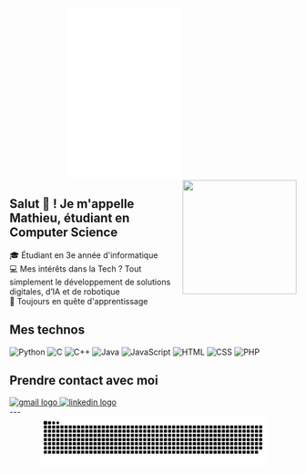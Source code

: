 <div align="center">
  <img height="300" width="200" src="logo.gif" style="margin-right: 100px;"/>
</div>

<img align="right" height="200" width="200" src="https://media3.giphy.com/media/v1.Y2lkPTc5MGI3NjExZmhxMjRwNDFnYndpOXFxZWxlZmN5dW10aTRtenpncmh2anpmc2IzeCZlcD12MV9pbnRlcm5hbF9naWZfYnlfaWQmY3Q9cw/3iyKHMIKg5VWG6qHUm/giphy.gif"/>


<h2 align="left">Salut 👋 ! Je m'appelle Mathieu, étudiant en Computer Science </h2>

<div align="left">
  <p>🎓 Étudiant en 3e année d'informatique<br>💻 Mes intérêts dans la Tech ? Tout simplement le développement de solutions digitales, d’IA et de robotique<br>🚀 Toujours en quête d'apprentissage</p>
</div>

## Mes technos

<div align="left">
  <img src="https://cdn.jsdelivr.net/gh/devicons/devicon/icons/python/python-original.svg" height="30"  width="50"  alt="Python" />
  <img src="https://cdn.jsdelivr.net/gh/devicons/devicon/icons/c/c-original.svg" height="30" width="50" alt="C" />
  <img src="https://cdn.jsdelivr.net/gh/devicons/devicon/icons/cplusplus/cplusplus-original.svg" height="30" width="50" alt="C++" />
  <img src="https://cdn.jsdelivr.net/gh/devicons/devicon/icons/java/java-original.svg" height="30" width="50" alt="Java" />
  <img src="https://cdn.jsdelivr.net/gh/devicons/devicon/icons/javascript/javascript-original.svg" height="30" width="50" alt="JavaScript" />
  <img src="https://cdn.jsdelivr.net/gh/devicons/devicon/icons/html5/html5-original.svg" height="30" width="50" alt="HTML" />
  <img src="https://cdn.jsdelivr.net/gh/devicons/devicon/icons/css3/css3-original.svg" height="30" width="50" alt="CSS" />
  <img src="https://cdn.jsdelivr.net/gh/devicons/devicon/icons/php/php-original.svg" height="30" width="50" alt="PHP" />
</div>


## Prendre contact avec moi 

<a href="mailto:mathieu.rl.baba@gmail.com" target="_blank">
    <img src="https://img.shields.io/static/v1?message=Gmail&logo=gmail&label=&color=D14836&logoColor=white&labelColor=&style=for-the-badge" height="35" alt="gmail logo" />
  </a>
  <a href="https://www.linkedin.com/in/mathieubaba" target="_blank">
    <img src="https://img.shields.io/static/v1?message=LinkedIn&logo=linkedin&label=&color=0077B5&logoColor=white&labelColor=&style=for-the-badge" height="35" alt="linkedin logo" />
  </a>



<br clear="both">
---

<div align="center">
  <img src="https://raw.githubusercontent.com/Platane/snk/output/github-contribution-grid-snake.svg" alt="snake gif" width="400" />
</div>




